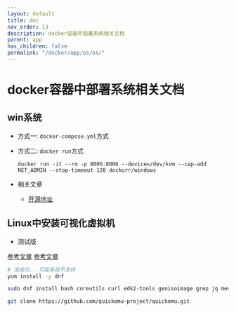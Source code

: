 ```yaml
---
layout: default
title: doc
nav_order: 13
description: docker容器中部署系统相关文档
parent: app
has_children: false
permalink: "/docker/app/os/os/"
---
```


# docker容器中部署系统相关文档

## win系统

- 方式一: `docker-compose.yml`方式
- 方式二: `docker run`方式
  
  ```shell
  docker run -it --rm -p 8006:8006 --device=/dev/kvm --cap-add NET_ADMIN --stop-timeout 120 dockurr/windows
  ```

- 相关文章
  - [开源地址](https://github.com/dockur/windows)

## Linux中安装可视化虚拟机

- 测试版
  
[参考文章](https://github.com/quickemu-project/quickemu/wiki/01-Installation)
[参考文章](https://mp.weixin.qq.com/s/W99irRFN5geQ5wHr2i4y2w)

```bash
# 没成功...可能系统不支持
yum install -y dnf

sudo dnf install bash coreutils curl edk2-tools genisoimage grep jq mesa-demos pciutils procps python3 qemu sed socat spice-gtk-tools swtpm unzip usbutils util-linux xdg-user-dirs xrandr zsync

git clone https://github.com/quickemu-project/quickemu.git

```
